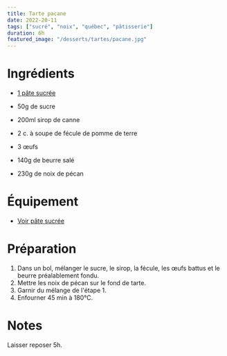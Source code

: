 ```yaml
---
title: Tarte pacane
date: 2022-20-11
tags: ["sucré", "noix", "québec", "pâtisserie"]
duration: 6h
featured_image: "/desserts/tartes/pacane.jpg"
---
```


# Ingrédients

+ [1 pâte sucrée](/desserts/pates/pate-sucree)

+ 50g de sucre
+ 200ml sirop de canne
+ 2 c. à soupe de fécule de pomme de terre
+ 3 œufs
+ 140g de beurre salé
+ 230g de noix de pécan

# Équipement

+ [Voir pâte sucrée](/desserts/pates/pate-sucree)

# Préparation

1. Dans un bol, mélanger le sucre, le sirop, la fécule, les œufs battus et le beurre préalablement fondu.
2. Mettre les noix de pécan sur le fond de tarte.
3. Garnir du mélange de l'étape 1.
4. Enfourner 45 min à 180°C.

# Notes

Laisser reposer 5h.